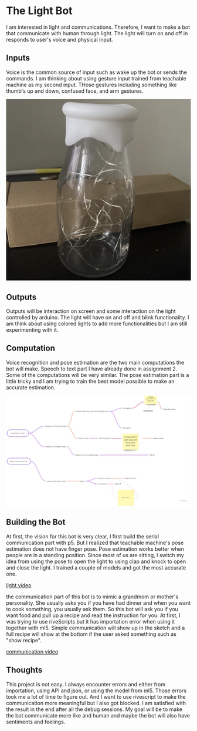 # The Light Bot
I am interested in light and communications. Therefore, I want to make a bot that communicate with human through light. The light will turn on and off in responds to user's voice and physical input. 



## Inputs

Voice is the common source of input such as wake up the bot or sends the commands. I am thinking about using gesture input trained from teachable machine as my second input. THose gestures including something like thumb's up and down, confused face, and arm gestures. 

![light](./assets/light1.jpg)

## Outputs

Outputs will be interaction on screen and some interaction on the light controlled by arduino. The light will have on and off and blink functionality. I am think about using colored lights to add more functionalities but I am still experimenting with it. 

## Computation

Voice recognition and pose estimation are the two main computations the bot will make. Speech to text part I have already done in assignment 2. Some of the computations will be very similar. The pose estimation part is a little tricky and I am trying to train the best model possible to make an accurate estimation. 

![digram](./assets/map.jpg)

## Building the Bot

At first, the vision for this bot is very clear, I first build the serial communication part with p5. But I realized that teachable machine's pose estimation does not have finger pose. Pose estimation works better when people are in a standing position. Since most of us are sitting,  I switch my idea from using the pose to open the light to using clap and knock to open and close the light. I trained a couple of models and got the most accurate one. 

[light video](https://youtu.be/CUO8S9RFmA8)

the communication part of this bot is to mimic a grandmom or mother's personality. She usually asks you if you have had dinner and when you want to cook something, you usually ask them. So this bot will ask you if you want food and pull up a recipe and read the instruction for you. At first, I was trying to use riveScripts but it has importation error when using it together with ml5. Simple communication will show up in the sketch and a full recipe will show at the bottom if the user asked something such as "show recipe".

[communication video](https://youtu.be/aFV3oSev8ig)

## Thoughts 
This project is not easy. I always encounter errors and either from importation, using API and json, or using the model from ml5. Those errors took me a lot of time to figure out. And I want to use rivescript to make the communication more meaningful but I also got blocked. I am satisfied with the result in the end after all the debug sessions. My goal will be to make the bot communicate more like and human and maybe the bot will also have sentiments and feelings. 
